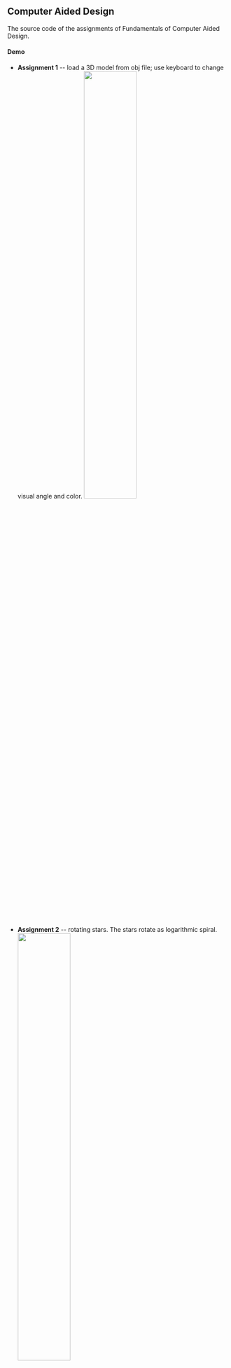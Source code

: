 ## Computer Aided Design

The source code of the assignments of Fundamentals of Computer Aided Design.

#### Demo

* **Assignment 1** -- load a 3D model from obj file; use keyboard to change visual angle and color.
  <img src="http://www.qianl.in/2019/01/10/physicsEngine/a1.gif" width="50%" height="50%">
* **Assignment 2** -- rotating stars. The stars rotate as logarithmic spiral.
  <img src="http://www.qianl.in/2019/01/10/physicsEngine/a2.gif" width="50%" height="50%">
* **Assignment 3** -- snow falling. The snowflakes have different sizes and their number increases gradually.
  <img src="http://www.qianl.in/2019/01/10/physicsEngine/a3.gif" width="50%" height="50%">
* **Assignment 4** -- solar system.
  <img src="http://www.qianl.in/2019/01/10/physicsEngine/a4.gif" width="50%" height="50%">
* **Assignment 5** -- Bezier surface.
  <img src="http://www.qianl.in/2019/01/10/physicsEngine/a5.gif" width="50%" height="50%">
* **Assignment 7** -- illumination effect. Add lights to the model in assignment 1.
  <img src="http://www.qianl.in/2019/01/10/physicsEngine/a7.gif" width="50%" height="50%">
* Assignment 6 is a design work, so there's no code :-D.
* **Final Project** -- [Physics Engine](https://github.com/qzlinqian/Computer-Aided-Design/tree/master/PhysicsEngine).

#### Environment
* MacOS Mojave + XCode 10
* The other dependencies are listed in each sub-dirs.

#### Note
* The *include* directory contains the public header of all the *test\** and *assignment\** directories.
* In the *test\** directories, all of the source code was given by the TA except the *CMakeList.txt*, which is written by me to compile them on my local machine for further use. The given code was also changed a little to fit my local environment.
* In the *assignment\** directories are the assignments. The readme files were written in Chinese (to hand in) and translating is a tiring work... so there is only implementation detail in Chinese.
* The *PhysicsEngine* directory is the final project and the detailed illustration is in the **readme.md** file in it. There is also a Chinese version *readme-ch.md*.

#### Compile
I didn't group all the programs with one compile file. They should be compiled separately.
* The *test\** and *assignment\** programs should be compiled with the *include* directory and other dependencies mentioned in the readme file in the sub-dir. Just use **cmake** to compile.
* The *PhysicsEngine* was built on the given framework. Compile it with **make**.


